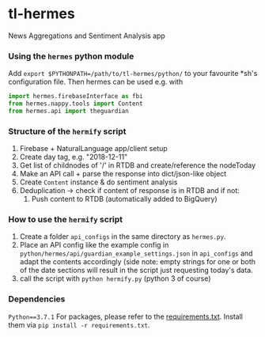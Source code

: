 # tl-hermes
News Aggregations and Sentiment Analysis app

### Using the `hermes` python module
Add `export $PYTHONPATH=/path/to/tl-hermes/python/` to your favourite *sh's configuration file. Then hermes can be used e.g. with
```Python
import hermes.firebaseInterface as fbi
from hermes.nappy.tools import Content
from hermes.api import theguardian
```

### Structure of the `hermify` script
  1. Firebase + NaturalLanguage app/client setup
  2. Create day tag, e.g. "2018-12-11"
  3. Get list of childnodes of '/' in RTDB and create/reference the nodeToday
  4. Make an API call + parse the response into dict/json-like object
  5. Create `Content` instance & do sentiment analysis
  6. Deduplication -> check if content of response is in RTDB and if not:
     1. Push content to RTDB (automatically added to BigQuery)

### How to use the `hermify` script
  1. Create a folder `api_configs` in the same directory as `hermes.py`. 
  2. Place an API config like the example config in `python/hermes/api/guardian_example_settings.json` in `api_configs` and adapt the contents accordingly (side note: empty strings for one or both of the date sections will result in the script just requesting today's data.
  3. call the script with `python hermify.py` (python 3 of course)

### Dependencies
`Python==3.7.1`
For packages, please refer to the [requirements.txt](python/requirements.txt). Install them via `pip install -r requirements.txt`.
